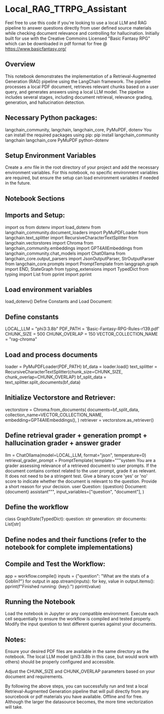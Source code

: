 # Local_RAG_TTRPG_Assistant

Feel free to use this code if you're looking to use a local LLM and RAG pipeline to answer questions directly from user defined source materials while checking document relevance and controlling for hallucination. Initially built for use with the Creative Commoins Licensed "Basic Fantasy RPG" which can be downloaded in pdf format for free @ https://www.basicfantasy.org/

Overview
---------------------------------------------------------------------
This notebook demonstrates the implementation of a Retrieval-Augmented Generation (RAG) pipeline using the LangChain framework. The pipeline processes a local PDF document, retrieves relevant chunks based on a user query, and generates answers using a local LLM model. The pipeline includes several stages, including document retrieval, relevance grading, generation, and hallucination detection.

Necessary Python packages: 
----------------------------------------------------------------------
langchain_community, langchain, langchain_core, PyMuPDF, dotenv
You can install the required packages using pip:
pip install langchain_community langchain langchain_core PyMuPDF python-dotenv

Setup Environment Variables
------------------------------------------------------------------------
Create a .env file in the root directory of your project and add the necessary environment variables. For this notebook, no specific environment variables are required, but ensure the setup can load environment variables if needed in the future.

Notebook Sections
----------------------------------------------------------------------
Imports and Setup:
-----------------------------------------------------------------------
import os
from dotenv import load_dotenv
from langchain_community.document_loaders import PyMuPDFLoader
from langchain.text_splitter import RecursiveCharacterTextSplitter
from langchain.vectorstores import Chroma
from langchain_community.embeddings import GPT4AllEmbeddings
from langchain_community.chat_models import ChatOllama
from langchain_core.output_parsers import JsonOutputParser, StrOutputParser
from langchain_core.prompts import PromptTemplate
from langgraph.graph import END, StateGraph
from typing_extensions import TypedDict
from typing import List
from pprint import pprint


Load environment variables
-----------------------------------------------------------------
load_dotenv()
Define Constants and Load Document:

Define constants
-----------------------------------------------------------------
LOCAL_LLM = "phi3:3.8b"
PDF_PATH = 'Basic-Fantasy-RPG-Rules-r139.pdf'
CHUNK_SIZE = 500
CHUNK_OVERLAP = 150
VECTOR_COLLECTION_NAME = "rag-chroma"

Load and process documents
--------------------------------------------------------------------
loader = PyMuPDFLoader(PDF_PATH)
bf_data = loader.load()
text_splitter = RecursiveCharacterTextSplitter(chunk_size=CHUNK_SIZE, chunk_overlap=CHUNK_OVERLAP)
bf_split_data = text_splitter.split_documents(bf_data)

Initialize Vectorstore and Retriever:
---------------------------------------------------------------------
vectorstore = Chroma.from_documents(
    documents=bf_split_data,
    collection_name=VECTOR_COLLECTION_NAME,
    embedding=GPT4AllEmbeddings(),
)
retriever = vectorstore.as_retriever()

Define retrieval grader + generation prompt + hallucination grader + answer grader
-----------------------------------------------------------------------
llm = ChatOllama(model=LOCAL_LLM, format="json", temperature=0)
retrieval_grader_prompt = PromptTemplate(
    template="""system You are a grader assessing relevance of a retrieved document to user prompts. 
    If the document contains context related to the user prompt, grade it as relevant. 
    It does not need to be a stringent test. 
    Give a binary score 'yes' or 'no' score to indicate whether the document is relevant to the question. 
    Provide a short reason for your decision. 
    user Question: {question}
    Document: {document}
    assistant""",
    input_variables=["question", "document"],
)

Define the workflow
--------------------------------------------------------------------------
class GraphState(TypedDict):
    question: str
    generation: str
    documents: List[str]

Define nodes and their functions (refer to the notebook for complete implementations)
------------------------------------------------------------------------------

Compile and Test the Workflow:
--------------------------------------------------------------------------------------
app = workflow.compile()
inputs = {"question": "What are the stats of a Goblin?"}
for output in app.stream(inputs):
    for key, value in output.items():
        pprint(f"Finished running: {key}:")
        pprint(value)

Running the Notebook
-----------------------------------------------------------------------
Load the notebook in Jupyter or any compatible environment.
Execute each cell sequentially to ensure the workflow is compiled and tested properly.
Modify the input question to test different queries against your documents.

Notes:
------------------------------------------------------------------------
Ensure your desired PDF files are available in the same directory as the notebook.
The local LLM model (phi3:3.8b in this case, but would work with others) should be properly configured and accessible.

Adjust the CHUNK_SIZE and CHUNK_OVERLAP parameters based on your document and requirements.

By following the above steps, you can successfully run and test a local Retrieval-Augmented Generation pipeline that will pull directly from any sourcebook or pdf materials you have available. Offline and for free. Although the larger the datasource becomes, the more time vectorization will take.
